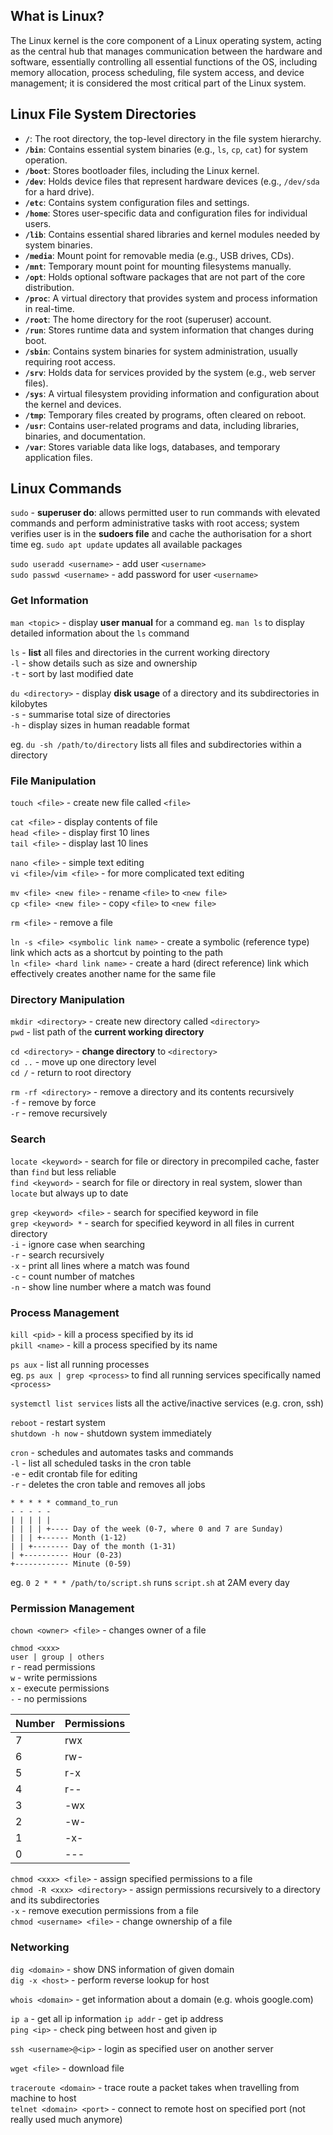 ## What is Linux?

The Linux kernel is the core component of a Linux operating system, acting as the central hub that manages communication between the hardware and software, essentially controlling all essential functions of the OS, including memory allocation, process scheduling, file system access, and device management; it is considered the most critical part of the Linux system. 

## Linux File System Directories

- **`/`**: The root directory, the top-level directory in the file system hierarchy.
- **`/bin`**: Contains essential system binaries (e.g., `ls`, `cp`, `cat`) for system operation.
- **`/boot`**: Stores bootloader files, including the Linux kernel.
- **`/dev`**: Holds device files that represent hardware devices (e.g., `/dev/sda` for a hard drive).
- **`/etc`**: Contains system configuration files and settings.
- **`/home`**: Stores user-specific data and configuration files for individual users.
- **`/lib`**: Contains essential shared libraries and kernel modules needed by system binaries.
- **`/media`**: Mount point for removable media (e.g., USB drives, CDs).
- **`/mnt`**: Temporary mount point for mounting filesystems manually.
- **`/opt`**: Holds optional software packages that are not part of the core distribution.
- **`/proc`**: A virtual directory that provides system and process information in real-time.
- **`/root`**: The home directory for the root (superuser) account.
- **`/run`**: Stores runtime data and system information that changes during boot.
- **`/sbin`**: Contains system binaries for system administration, usually requiring root access.
- **`/srv`**: Holds data for services provided by the system (e.g., web server files).
- **`/sys`**: A virtual filesystem providing information and configuration about the kernel and devices.
- **`/tmp`**: Temporary files created by programs, often cleared on reboot.
- **`/usr`**: Contains user-related programs and data, including libraries, binaries, and documentation.
- **`/var`**: Stores variable data like logs, databases, and temporary application files.

## Linux Commands

`sudo` - **superuser do**: allows permitted user to run commands with elevated commands and perform administrative tasks with root access; system verifies user is in the **sudoers file** and cache the authorisation for a short time
eg. `sudo apt update` updates all available packages

`sudo useradd <username>` - add user `<username>`  
`sudo passwd <username>` - add password for user `<username>`   

### Get Information
`man <topic>` - display **user manual** for a command
eg. `man ls` to display detailed information about the `ls` command

`ls` - **list** all files and directories in the current working directory   
`-l` - show details such as size and ownership  
`-t` - sort by last modified date  

`du <directory>` - display **disk usage** of a directory and its subdirectories in kilobytes  
`-s` - summarise total size of directories  
`-h` - display sizes in human readable format  

eg. `du -sh /path/to/directory` lists all files and subdirectories within a directory

### File Manipulation
`touch <file>` - create new file called `<file>` 

`cat <file>` - display contents of file  
`head <file>` - display first 10 lines  
`tail <file>` - display last 10 lines  

`nano <file>` - simple text editing     
`vi <file>`/`vim <file>` - for more complicated text editing

`mv <file> <new file>` - rename `<file>` to `<new file>`  
`cp <file> <new file>` - copy `<file>` to `<new file>`  

`rm <file>` - remove a file

`ln -s <file> <symbolic link name>` - create a symbolic (reference type) link which acts as a shortcut by pointing to the path   
`ln <file> <hard link name>` - create a hard (direct reference) link which effectively creates another name for the same file  

### Directory Manipulation
`mkdir <directory>` - create new directory called `<directory>`  
`pwd` - list path of the **current working directory**    

`cd <directory>` - **change directory** to `<directory>`    
`cd ..` - move up one directory level   
`cd /` - return to root directory   

`rm -rf <directory>` - remove a directory and its contents recursively  
`-f` - remove by force  
`-r` - remove recursively  

### Search
`locate <keyword>` - search for file or directory in precompiled cache, faster than `find` but less reliable  
`find <keyword>` - search for file or directory in real system, slower than `locate` but always up to date  

`grep <keyword> <file>` - search for specified keyword in file    
`grep <keyword> *` - search for specified keyword in all files in current directory  
`-i` - ignore case when searching  
`-r` - search recursively  
`-x` - print all lines where a match was found  
`-c` - count number of matches  
`-n` - show line number where a match was found  

### Process Management
`kill <pid>` - kill a process specified by its id   
`pkill <name>` - kill a process specified by its name  

`ps aux` - list all running processes  
eg. `ps aux | grep <process>` to find all running services specifically named `<process>`  

`systemctl list services` lists all the active/inactive services (e.g. cron, ssh)

`reboot` - restart system  
`shutdown -h now` - shutdown system immediately  

`cron` - schedules and automates tasks and commands  
`-l` - list all scheduled tasks in the cron table  
`-e` - edit crontab file for editing  
`-r` - deletes the cron table and removes all jobs  

```
* * * * * command_to_run
- - - - -
| | | | |
| | | | +---- Day of the week (0-7, where 0 and 7 are Sunday)
| | | +------ Month (1-12)
| | +-------- Day of the month (1-31)
| +---------- Hour (0-23)
+------------ Minute (0-59)
```
eg. `0 2 * * * /path/to/script.sh` runs `script.sh` at 2AM every day  

### Permission Management
`chown <owner> <file>` - changes owner of a file

`chmod <xxx>`  
`user | group | others`  
`r` - read permissions  
`w` - write permissions  
`x` - execute permissions  
`-` - no permissions  

| Number    | Permissions |
| -------- | ------- |
| 7  | rwx    |
| 6 | rw-     |
| 5    | r-x    |
| 4    | r--    |
| 3    | -wx    |
| 2    | -w-    |
| 1    | -x-    |
| 0    | ---    |

`chmod <xxx> <file>` - assign specified permissions to a file  
`chmod -R <xxx> <directory>` - assign permissions recursively to a directory and its subdirectories  
`-x` - remove execution permissions from a file    
`chmod <username> <file>` - change ownership of a file    

### Networking
`dig <domain>` - show DNS information of given domain  
`dig -x <host>` - perform reverse lookup for host  

`whois <domain>` - get information about a domain (e.g. whois google.com) 

`ip a` - get all ip information
`ip addr` - get ip address  
`ping <ip>` - check ping between host and given ip  

`ssh <username>@<ip>` - login as specified user on another server  

`wget <file>` - download file   

`traceroute <domain>` - trace route a packet takes when travelling from machine to host  
`telnet <domain> <port>` - connect to remote host on specified port (not really used much anymore)
